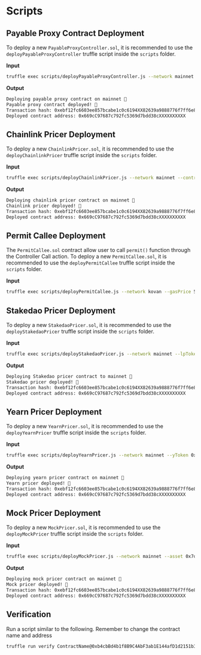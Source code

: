 # Scripts

## Payable Proxy Contract Deployment

To deploy a new `PayableProxyController.sol`, it is recommended to use the `deployPayableProxyController` truffle script inside the `scripts` folder.

**Input**

```sh
truffle exec scripts/deployPayableProxyController.js --network mainnet --controller 0x7d78c401c69c56cb21f4bf80c53afd92be0BBBBB --pool 0xc02aaa39b223fe8d0a0e5c4f27ead9083c7AAaaa --weth 0x5f4eC3Df9cbd43714FE2740f5E3616155cAGAGAG --gasPrice 50000000000
```

**Output**

```sh
Deploying payable proxy contract on mainnet 🍕
Payable proxy contract deployed! 🎉
Transaction hash: 0xebf12fc6603ee857bcabe1c0c6194XX82639a9888776f7ff6e83a409XXXXXXXX
Deployed contract address: 0x669cC97687c792fc5369d7bdd38cXXXXXXXXXX
```

## Chainlink Pricer Deployment

To deploy a new `ChainlinkPricer.sol`, it is recommended to use the `deployChainlinkPricer` truffle script inside the `scripts` folder.

**Input**

```sh
truffle exec scripts/deployChainlinkPricer.js --network mainnet --controller 0x7d78c401c69c56cb21f4bf80c53afd92be0BBBBB --pool 0xc02aaa39b223fe8d0a0e5c4f27ead9083c7AAaaa --weth 0x5f4eC3Df9cbd43714FE2740f5E3616155cAGAGAG --oracle 0xef196aA0e3Cb8EA6d5720557C3B611Eff6OOOOOO --gasPrice 50000000000
```

**Output**

```sh
Deploying chainlink pricer contract on mainnet 🍕
Chainlink pricer deployed! 🎉
Transaction hash: 0xebf12fc6603ee857bcabe1c0c6194XX82639a9888776f7ff6e83a409XXXXXXXX
Deployed contract address: 0x669cC97687c792fc5369d7bdd38cXXXXXXXXXX
```

## Permit Callee Deployment

The `PermitCallee.sol` contract allow user to call `permit()` function through the Controller Call action.
To deploy a new `PermitCallee.sol`, it is recommended to use the `deployPermitCallee` truffle script inside the `scripts` folder.

**Input**

```sh
truffle exec scripts/deployPermitCallee.js --network kovan --gasPrice 50000000000
```

## Stakedao Pricer Deployment

To deploy a new `StakedaoPricer.sol`, it is recommended to use the `deployStakedaoPricer` truffle script inside the `scripts` folder.

**Input**

```sh
truffle exec scripts/deployStakedaoPricer.js --network mainnet --lpToken 0x5af15DA84A4a6EDf2d9FA6720De921E1026E37b7 --underlying 0x853d955aCEf822Db058eb8505911ED77F175b99e --oracle 0x789cD7AB3742e23Ce0952F6Bc3Eb3A73A0E08833 --curve 0xd632f22692FaC7611d2AA1C0D552930D43CAEd3B --gasPrice 160000000000
```

**Output**

```sh
Deploying Stakedao pricer contract to mainnet 🍕
Stakedao pricer deployed! 🎉
Transaction hash: 0xebf12fc6603ee857bcabe1c0c6194XX82639a9888776f7ff6e83a409XXXXXXXX
Deployed contract address: 0x669cC97687c792fc5369d7bdd38cXXXXXXXXXX
```

## Yearn Pricer Deployment

To deploy a new `YearnPricer.sol`, it is recommended to use the `deployYearnPricer` truffle script inside the `scripts` folder.

**Input**

```sh
truffle exec scripts/deployYearnPricer.js --network mainnet --yToken 0x7d78c401c69c56cb21f4bf80c53afd92be0BBBBB --underlying 0xc02aaa39b223fe8d0a0e5c4f27ead9083c7AAaaa --oracle 0xef196aA0e3Cb8EA6d5720557C3B611Eff6OOOOOO --gasPrice 50000000000
```

**Output**

```sh
Deploying yearn pricer contract on mainnet 🍕
Yearn pricer deployed! 🎉
Transaction hash: 0xebf12fc6603ee857bcabe1c0c6194XX82639a9888776f7ff6e83a409XXXXXXXX
Deployed contract address: 0x669cC97687c792fc5369d7bdd38cXXXXXXXXXX
```

## Mock Pricer Deployment

To deploy a new `MockPricer.sol`, it is recommended to use the `deployMockPricer` truffle script inside the `scripts` folder.

**Input**

```sh
truffle exec scripts/deployMockPricer.js --network mainnet --asset 0x7d78c401c69c56cb21f4bf80c53afd92be0BBBBB --oracle 0xc02aaa39b223fe8d0a0e5c4f27ead9083c7AAaaa --gasPrice 50000000000
```

**Output**

```sh
Deploying mock pricer contract on mainnet 🍕
Mock pricer deployed! 🎉
Transaction hash: 0xebf12fc6603ee857bcabe1c0c6194XX82639a9888776f7ff6e83a409XXXXXXXX
Deployed contract address: 0x669cC97687c792fc5369d7bdd38cXXXXXXXXXX
```


## Verification 

Run a script similar to the following. Remember to change the contract name and address

```sh
truffle run verify ContractName@0xb4cbBd4b1f8B9C4AbF3ab1E144afD1d2151b39c3 --network mainnet
```